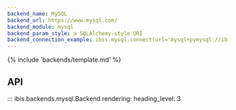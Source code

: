```yaml
---
backend_name: MySQL
backend_url: https://www.mysql.com/
backend_module: mysql
backend_param_style: a SQLAlchemy-style URI
backend_connection_example: ibis.mysql.connect(url='mysql+pymysql://ibis:ibis@mysql/ibis_testing')
---
```


{% include 'backends/template.md' %}

## API

<!-- prettier-ignore-start -->
::: ibis.backends.mysql.Backend
    rendering:
      heading_level: 3

<!-- prettier-ignore-end -->

